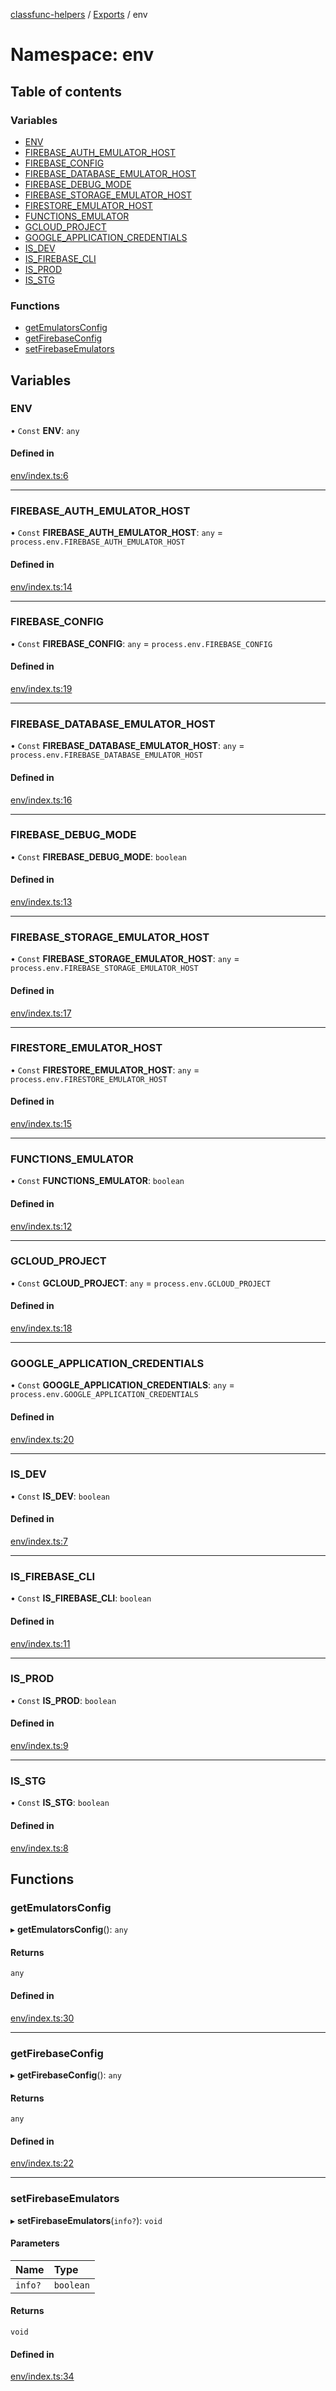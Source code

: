 [classfunc-helpers](../README.md) / [Exports](../modules.md) / env

# Namespace: env

## Table of contents

### Variables

- [ENV](env.md#env)
- [FIREBASE\_AUTH\_EMULATOR\_HOST](env.md#firebase_auth_emulator_host)
- [FIREBASE\_CONFIG](env.md#firebase_config)
- [FIREBASE\_DATABASE\_EMULATOR\_HOST](env.md#firebase_database_emulator_host)
- [FIREBASE\_DEBUG\_MODE](env.md#firebase_debug_mode)
- [FIREBASE\_STORAGE\_EMULATOR\_HOST](env.md#firebase_storage_emulator_host)
- [FIRESTORE\_EMULATOR\_HOST](env.md#firestore_emulator_host)
- [FUNCTIONS\_EMULATOR](env.md#functions_emulator)
- [GCLOUD\_PROJECT](env.md#gcloud_project)
- [GOOGLE\_APPLICATION\_CREDENTIALS](env.md#google_application_credentials)
- [IS\_DEV](env.md#is_dev)
- [IS\_FIREBASE\_CLI](env.md#is_firebase_cli)
- [IS\_PROD](env.md#is_prod)
- [IS\_STG](env.md#is_stg)

### Functions

- [getEmulatorsConfig](env.md#getemulatorsconfig)
- [getFirebaseConfig](env.md#getfirebaseconfig)
- [setFirebaseEmulators](env.md#setfirebaseemulators)

## Variables

### ENV

• `Const` **ENV**: `any`

#### Defined in

[env/index.ts:6](https://github.com/ClassFunc/classfunc-helpers/blob/3fa2ded/env/index.ts#L6)

___

### FIREBASE\_AUTH\_EMULATOR\_HOST

• `Const` **FIREBASE\_AUTH\_EMULATOR\_HOST**: `any` = `process.env.FIREBASE_AUTH_EMULATOR_HOST`

#### Defined in

[env/index.ts:14](https://github.com/ClassFunc/classfunc-helpers/blob/3fa2ded/env/index.ts#L14)

___

### FIREBASE\_CONFIG

• `Const` **FIREBASE\_CONFIG**: `any` = `process.env.FIREBASE_CONFIG`

#### Defined in

[env/index.ts:19](https://github.com/ClassFunc/classfunc-helpers/blob/3fa2ded/env/index.ts#L19)

___

### FIREBASE\_DATABASE\_EMULATOR\_HOST

• `Const` **FIREBASE\_DATABASE\_EMULATOR\_HOST**: `any` = `process.env.FIREBASE_DATABASE_EMULATOR_HOST`

#### Defined in

[env/index.ts:16](https://github.com/ClassFunc/classfunc-helpers/blob/3fa2ded/env/index.ts#L16)

___

### FIREBASE\_DEBUG\_MODE

• `Const` **FIREBASE\_DEBUG\_MODE**: `boolean`

#### Defined in

[env/index.ts:13](https://github.com/ClassFunc/classfunc-helpers/blob/3fa2ded/env/index.ts#L13)

___

### FIREBASE\_STORAGE\_EMULATOR\_HOST

• `Const` **FIREBASE\_STORAGE\_EMULATOR\_HOST**: `any` = `process.env.FIREBASE_STORAGE_EMULATOR_HOST`

#### Defined in

[env/index.ts:17](https://github.com/ClassFunc/classfunc-helpers/blob/3fa2ded/env/index.ts#L17)

___

### FIRESTORE\_EMULATOR\_HOST

• `Const` **FIRESTORE\_EMULATOR\_HOST**: `any` = `process.env.FIRESTORE_EMULATOR_HOST`

#### Defined in

[env/index.ts:15](https://github.com/ClassFunc/classfunc-helpers/blob/3fa2ded/env/index.ts#L15)

___

### FUNCTIONS\_EMULATOR

• `Const` **FUNCTIONS\_EMULATOR**: `boolean`

#### Defined in

[env/index.ts:12](https://github.com/ClassFunc/classfunc-helpers/blob/3fa2ded/env/index.ts#L12)

___

### GCLOUD\_PROJECT

• `Const` **GCLOUD\_PROJECT**: `any` = `process.env.GCLOUD_PROJECT`

#### Defined in

[env/index.ts:18](https://github.com/ClassFunc/classfunc-helpers/blob/3fa2ded/env/index.ts#L18)

___

### GOOGLE\_APPLICATION\_CREDENTIALS

• `Const` **GOOGLE\_APPLICATION\_CREDENTIALS**: `any` = `process.env.GOOGLE_APPLICATION_CREDENTIALS`

#### Defined in

[env/index.ts:20](https://github.com/ClassFunc/classfunc-helpers/blob/3fa2ded/env/index.ts#L20)

___

### IS\_DEV

• `Const` **IS\_DEV**: `boolean`

#### Defined in

[env/index.ts:7](https://github.com/ClassFunc/classfunc-helpers/blob/3fa2ded/env/index.ts#L7)

___

### IS\_FIREBASE\_CLI

• `Const` **IS\_FIREBASE\_CLI**: `boolean`

#### Defined in

[env/index.ts:11](https://github.com/ClassFunc/classfunc-helpers/blob/3fa2ded/env/index.ts#L11)

___

### IS\_PROD

• `Const` **IS\_PROD**: `boolean`

#### Defined in

[env/index.ts:9](https://github.com/ClassFunc/classfunc-helpers/blob/3fa2ded/env/index.ts#L9)

___

### IS\_STG

• `Const` **IS\_STG**: `boolean`

#### Defined in

[env/index.ts:8](https://github.com/ClassFunc/classfunc-helpers/blob/3fa2ded/env/index.ts#L8)

## Functions

### getEmulatorsConfig

▸ **getEmulatorsConfig**(): `any`

#### Returns

`any`

#### Defined in

[env/index.ts:30](https://github.com/ClassFunc/classfunc-helpers/blob/3fa2ded/env/index.ts#L30)

___

### getFirebaseConfig

▸ **getFirebaseConfig**(): `any`

#### Returns

`any`

#### Defined in

[env/index.ts:22](https://github.com/ClassFunc/classfunc-helpers/blob/3fa2ded/env/index.ts#L22)

___

### setFirebaseEmulators

▸ **setFirebaseEmulators**(`info?`): `void`

#### Parameters

| Name | Type |
| :------ | :------ |
| `info?` | `boolean` |

#### Returns

`void`

#### Defined in

[env/index.ts:34](https://github.com/ClassFunc/classfunc-helpers/blob/3fa2ded/env/index.ts#L34)
